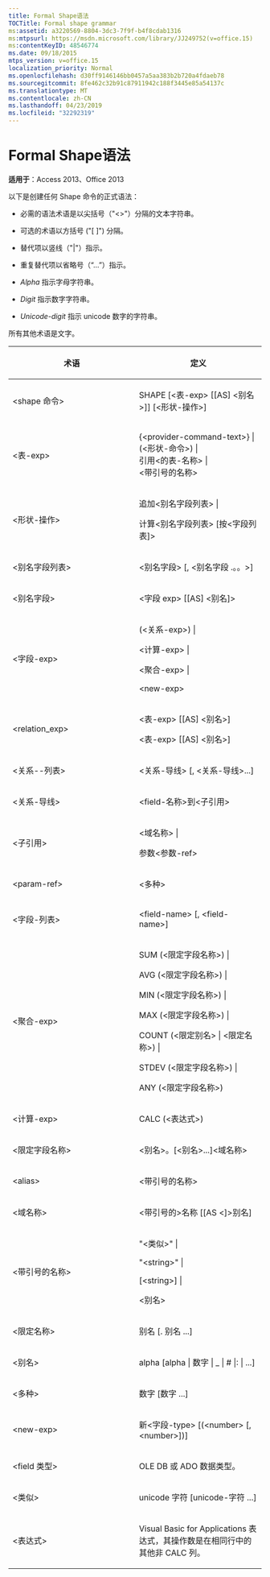 ```yaml
---
title: Formal Shape语法
TOCTitle: Formal shape grammar
ms:assetid: a3220569-8804-3dc3-7f9f-b4f8cdab1316
ms:mtpsurl: https://msdn.microsoft.com/library/JJ249752(v=office.15)
ms:contentKeyID: 48546774
ms.date: 09/18/2015
mtps_version: v=office.15
localization_priority: Normal
ms.openlocfilehash: d30ff9146146bb0457a5aa383b2b720a4fdaeb78
ms.sourcegitcommit: 8fe462c32b91c87911942c188f3445e85a54137c
ms.translationtype: MT
ms.contentlocale: zh-CN
ms.lasthandoff: 04/23/2019
ms.locfileid: "32292319"
---
```

# <a name="formal-shape-grammar"></a>Formal Shape语法

**适用于**：Access 2013、Office 2013

以下是创建任何 Shape 命令的正式语法：

  - 必需的语法术语是以尖括号（"\<\>"）分隔的文本字符串。

  - 可选的术语以方括号 ("\[ \]") 分隔。

  - 替代项以竖线（"|"）指示。

  - 重复替代项以省略号（“...”）指示。

  - *Alpha* 指示字母字符串。

  - *Digit* 指示数字字符串。

  - *Unicode-digit* 指示 unicode 数字的字符串。

所有其他术语是文字。

<table>
<colgroup>
<col style="width: 50%" />
<col style="width: 50%" />
</colgroup>
<thead>
<tr class="header">
<th><p>术语</p></th>
<th><p>定义</p></th>
</tr>
</thead>
<tbody>
<tr class="odd">
<td><p>&lt;shape 命令&gt;</p></td>
<td><p>SHAPE [&lt;表-exp&gt; [[AS] &lt;别名&gt;]] [&lt;形状-操作&gt;]</p></td>
</tr>
<tr class="even">
<td><p>&lt;表-exp&gt;</p></td>
<td><p>{&lt;provider-command-text&gt;} |<br />
(&lt;形状-命令&gt;) |<br />
引用&lt;的表-名称&gt; |<br />
&lt;带引号的名称&gt;</p></td>
</tr>
<tr class="odd">
<td><p>&lt;形状-操作&gt;</p></td>
<td><p>追加&lt;别名字段列表&gt; |</p>
<p>计算&lt;别名字段列表&gt; [按&lt;字段列表]&gt;</p></td>
</tr>
<tr class="even">
<td><p>&lt;别名字段列表&gt;</p></td>
<td><p>&lt;别名字段&gt; [, &lt;别名字段 .。。&gt;]</p></td>
</tr>
<tr class="odd">
<td><p>&lt;别名字段&gt;</p></td>
<td><p>&lt;字段 exp&gt; [[AS] &lt;别名]&gt;</p></td>
</tr>
<tr class="even">
<td><p>&lt;字段-exp&gt;</p></td>
<td><p>(&lt;关系-exp&gt;) |</p>
<p>&lt;计算-exp&gt; |</p>
<p>&lt;聚合-exp&gt; |</p>
<p>&lt;new-exp&gt;</p></td>
</tr>
<tr class="odd">
<td><p>&lt;relation_exp&gt;</p></td>
<td><p>&lt;表-exp&gt; [[AS] &lt;别名&gt;]</p>
<p>&lt;表-exp&gt; [[AS] &lt;别名&gt;]</p></td>
</tr>
<tr class="even">
<td><p>&lt;关系--列表&gt;</p></td>
<td><p>&lt;关系-导线&gt; [, &lt;关系-导线&gt;...]</p></td>
</tr>
<tr class="odd">
<td><p>&lt;关系-导线&gt;</p></td>
<td><p>&lt;field-名称&gt;到&lt;子引用&gt;</p></td>
</tr>
<tr class="even">
<td><p>&lt;子引用&gt;</p></td>
<td><p>&lt;域名称&gt; |</p>
<p>参数&lt;参数-ref&gt;</p></td>
</tr>
<tr class="odd">
<td><p>&lt;param-ref&gt;</p></td>
<td><p>&lt;多种&gt;</p></td>
</tr>
<tr class="even">
<td><p>&lt;字段-列表&gt;</p></td>
<td><p>&lt;field-name&gt; [, &lt;field-name&gt;]</p></td>
</tr>
<tr class="odd">
<td><p>&lt;聚合-exp&gt;</p></td>
<td><p>SUM (&lt;限定字段名称&gt;) |</p>
<p>AVG (&lt;限定字段名称&gt;) |</p>
<p>MIN (&lt;限定字段名称&gt;) |</p>
<p>MAX (&lt;限定字段名称&gt;) |</p>
<p>COUNT (&lt;限定别名&gt; | &lt;限定名称&gt;) |</p>
<p>STDEV (&lt;限定字段名称&gt;) |</p>
<p>ANY (&lt;限定字段名称&gt;)</p></td>
</tr>
<tr class="even">
<td><p>&lt;计算-exp&gt;</p></td>
<td><p>CALC (&lt;表达式&gt;)</p></td>
</tr>
<tr class="odd">
<td><p>&lt;限定字段名称&gt;</p></td>
<td><p>&lt;别名&gt;。[&lt;别名&gt;...]&lt;域名称&gt;</p></td>
</tr>
<tr class="even">
<td><p>&lt;alias&gt;</p></td>
<td><p>&lt;带引号的名称&gt;</p></td>
</tr>
<tr class="odd">
<td><p>&lt;域名称&gt;</p></td>
<td><p>&lt;带引号的&gt;名称 [[AS &lt;]&gt;别名]</p></td>
</tr>
<tr class="even">
<td><p>&lt;带引号的名称&gt;</p></td>
<td><p>&quot;&lt;类似&gt;&quot; |</p>
<p>"&lt;string&gt;" |</p>
<p>[&lt;string&gt;] |</p>
<p>&lt;别名&gt;</p></td>
</tr>
<tr class="odd">
<td><p>&lt;限定名称&gt;</p></td>
<td><p>别名 [. 别名 ...]</p></td>
</tr>
<tr class="even">
<td><p>&lt;别名&gt;</p></td>
<td><p>alpha [alpha | 数字 | _ | # |: | ...]</p></td>
</tr>
<tr class="odd">
<td><p>&lt;多种&gt;</p></td>
<td><p>数字 [数字 ...]</p></td>
</tr>
<tr class="even">
<td><p>&lt;new-exp&gt;</p></td>
<td><p>新&lt;字段-type&gt; [(&lt;number&gt; [, &lt;number&gt;])]</p></td>
</tr>
<tr class="odd">
<td><p>&lt;field 类型&gt;</p></td>
<td><p>OLE DB 或 ADO 数据类型。</p></td>
</tr>
<tr class="even">
<td><p>&lt;类似&gt;</p></td>
<td><p>unicode 字符 [unicode-字符 ...]</p></td>
</tr>
<tr class="odd">
<td><p>&lt;表达式&gt;</p></td>
<td><p>Visual Basic for Applications 表达式，其操作数是在相同行中的其他非 CALC 列。</p></td>
</tr>
</tbody>
</table>

